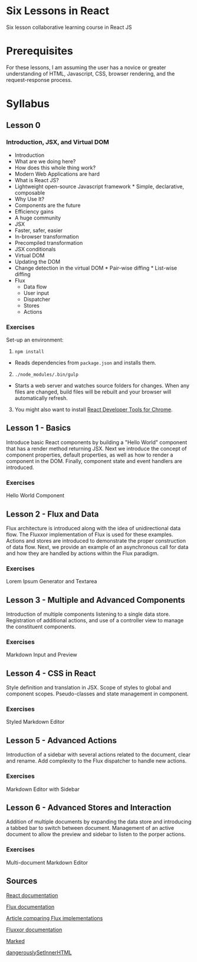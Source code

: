 # Six Lessons in React
Six lesson collaborative learning course in React JS

# Prerequisites
For these lessons, I am assuming the user has a novice or greater understanding of HTML, Javascript, CSS, browser rendering, and the request-response process.

# Syllabus

## Lesson 0
### Introduction, JSX, and Virtual DOM
*  Introduction
  *  What are we doing here?
  *  How does this whole thing work?
  *  Modern Web Applications are hard
*  What is React JS?
  *  Lightweight open-source Javascript framework
    *  Simple, declarative, composable
*  Why Use It?
  * Components are the future
  * Efficiency gains
  * A huge community
*  JSX
  *  Faster, safer, easier
  *  In-browser transformation
  *  Precompiled transformation
  *  JSX conditionals
*  Virtual DOM
  *  Updating the DOM
  *  Change detection in the virtual DOM
    *  Pair-wise diffing
    *  List-wise diffing
* Flux
  * Data flow
  * User input
  * Dispatcher
  * Stores
  * Actions

### Exercises
Set-up an environment:

1. `npm install`
  * Reads dependencies from `package.json` and installs them.
2. `./node_modules/.bin/gulp`
  * Starts a web server and watches source folders for changes. When any files are changed, build files will be rebuilt and your browser will automatically refresh.
3. You might also want to install [React Developer Tools for Chrome](https://chrome.google.com/webstore/detail/react-developer-tools/fmkadmapgofadopljbjfkapdkoienihi).

## Lesson 1 - Basics
Introduce basic React components by building a "Hello World" component that has a render method returning JSX. Next we introduce the concept of component properties, default properties, as well as how to render a component in the DOM. Finally, component state and event handlers are introduced.
### Exercises
Hello World Component

## Lesson 2 - Flux and Data
Flux architecture is introduced along with the idea of unidirectional data flow. The Fluxxor implementation of Flux is used for these examples. Actions and stores are introduced to demonstrate the proper construction of data flow. Next, we provide an example of an asynchronous call for data and how they are handled by actions within the Flux paradigm.

### Exercises
Lorem Ipsum Generator and Textarea

## Lesson 3 - Multiple and Advanced Components
Introduction of multiple components listening to a single data store. Registration of additional actions, and use of a controller view to manage the constituent components.

### Exercises
Markdown Input and Preview

## Lesson 4 - CSS in React
Style definition and translation in JSX. Scope of styles to global and component scopes. Pseudo-classes and state management in component.

### Exercises
Styled Markdown Editor

## Lesson 5 - Advanced Actions
Introduction of a sidebar with several actions related to the document, clear and rename. Add complexity to the Flux dispatcher to handle new actions.

### Exercises
Markdown Editor with Sidebar

## Lesson 6 - Advanced Stores and Interaction
Addition of multiple documents by expanding the data store and introducing a tabbed bar to switch between document. Management of an active document to allow the preview and sidebar to listen to the porper actions.

### Exercises
Multi-document Markdown Editor

## Sources
[React documentation](https://facebook.github.io/react/index.html)

[Flux documentation](https://facebook.github.io/flux/docs/overview.html)

[Article comparing Flux implementations](https://reactjsnews.com/the-state-of-flux/)

[Fluxxor documentation](http://fluxxor.com/)

[Marked](https://github.com/chjj/marked)

[dangerouslySetInnerHTML](https://facebook.github.io/react/tips/dangerously-set-inner-html.html)
